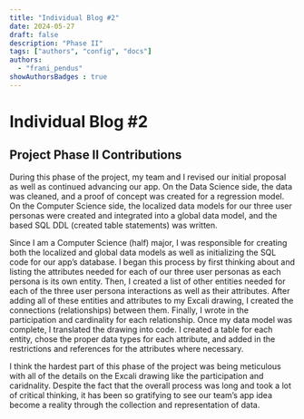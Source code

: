 ```yaml
---
title: "Individual Blog #2"
date: 2024-05-27
draft: false
description: "Phase II"
tags: ["authors", "config", "docs"]
authors:
  - "frani_pendus"
showAuthorsBadges : true
---
```


# Individual Blog #2
## Project Phase II Contributions


During this phase of the project, my team and I revised our initial proposal as well as continued advancing our app. On the Data Science side, the data was cleaned, and a proof of concept was created for a regression model. On the Computer Science side, the localized data models for our three user personas were created and integrated into a global data model, and the based SQL DDL (created table statements) was written.
	
Since I am a Computer Science (half) major, I was responsible for creating both the localized and global data models as well as initializing the SQL code for our app’s database. I began this process by first thinking about and listing the attributes needed for each of our three user personas as each persona is its own entity. Then, I created a list of other entities needed for each of the three user persona interactions as well as their attributes. After adding all of these entities and attributes to my Excali drawing, I created the connections (relationships) between them. Finally, I wrote in the participation and cardinality for each relationship. Once my data model was complete, I translated the drawing into code. I created a table for each entity, chose the proper data types for each attribute, and added in the restrictions and references for the attributes where necessary.
	
I think the hardest part of this phase of the project was being meticulous with all of the details on the Excali drawing like the participation and caridnality.  Despite the fact that the overall process was long and took a lot of critical thinking, it has been so gratifying to see our team’s app idea become a reality through the collection and representation of data. 
